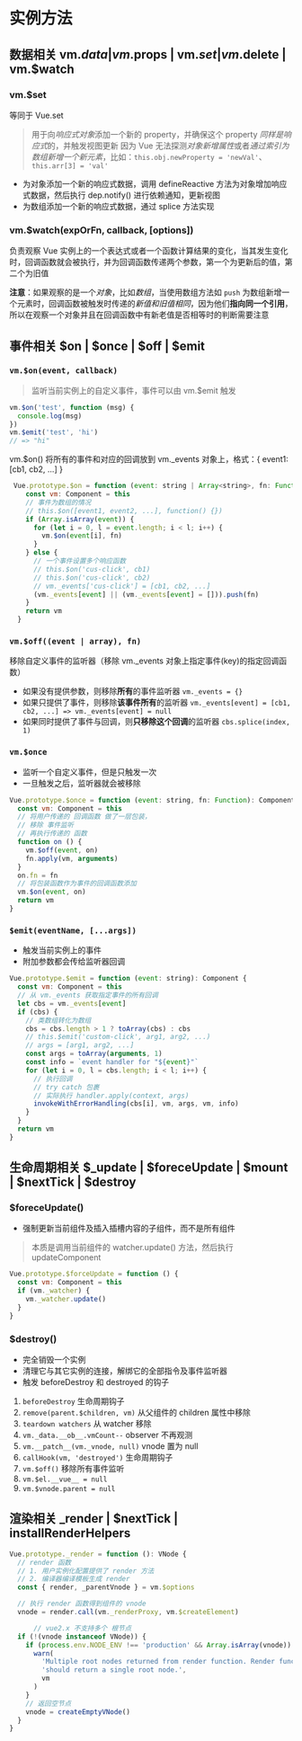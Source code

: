# 实例方法

## 数据相关 vm.$data | vm.$props | vm.$set | vm.$delete | vm.$watch

### vm.$set
等同于 Vue.set

> 用于向*响应式对象*添加一个新的 property，并确保这个 property *同样是响应式*的，并触发视图更新
> 因为 Vue 无法探测*对象新增属性*或者*通过索引为数组新增一个新元素*，比如：`this.obj.newProperty = 'newVal'`、`this.arr[3] = 'val'`

- 为对象添加一个新的响应式数据，调用 defineReactive 方法为对象增加响应式数据，然后执行 dep.notify() 进行依赖通知，更新视图
- 为数组添加一个新的响应式数据，通过 splice 方法实现

### vm.$watch(expOrFn, callback, [options])
负责观察 Vue 实例上的一个表达式或者一个函数计算结果的变化，当其发生变化时，回调函数就会被执行，并为回调函数传递两个参数，第一个为更新后的值，第二个为旧值

**注意**：如果观察的是一个*对象*，比如*数组*，当使用数组方法如 `push` 为数组新增一个元素时，回调函数被触发时传递的*新值和旧值相同*，因为他们**指向同一个引用**，所以在观察一个对象并且在回调函数中有新老值是否相等时的判断需要注意

## 事件相关 $on | $once | $off | $emit

### `vm.$on(event, callback)`
> 监听当前实例上的自定义事件，事件可以由 vm.$emit 触发

```js
vm.$on('test', function (msg) {
  console.log(msg)
})
vm.$emit('test', 'hi')
// => "hi"
```

vm.$on() 将所有的事件和对应的回调放到 vm._events 对象上，格式：{ event1: [cb1, cb2, ...] }
```js
 Vue.prototype.$on = function (event: string | Array<string>, fn: Function): Component {
    const vm: Component = this
    // 事件为数组的情况
    // this.$on([event1, event2, ...], function() {})
    if (Array.isArray(event)) {
      for (let i = 0, l = event.length; i < l; i++) {
        vm.$on(event[i], fn)
      }
    } else {
      // 一个事件设置多个响应函数
      // this.$on('cus-click', cb1)
      // this.$on('cus-click', cb2)
      // vm._events['cus-click'] = [cb1, cb2, ...]
      (vm._events[event] || (vm._events[event] = [])).push(fn)
    }
    return vm
  }
```

### `vm.$off((event | array), fn)` 

移除自定义事件的监听器（移除 vm._events 对象上指定事件(key)的指定回调函数）

- 如果没有提供参数，则移除**所有**的事件监听器 `vm._events = {}`
- 如果只提供了事件，则移除**该事件所有**的监听器 `vm._events[event] = [cb1, cb2, ...] => vm._events[event] = null`
- 如果同时提供了事件与回调，则**只移除这个回调**的监听器 `cbs.splice(index, 1)`

### `vm.$once`
- 监听一个自定义事件，但是只触发一次
- 一旦触发之后，监听器就会被移除

```js
Vue.prototype.$once = function (event: string, fn: Function): Component {
  const vm: Component = this
  // 将用户传递的 回调函数 做了一层包装，
  // 移除 事件监听
  // 再执行传递的 函数
  function on () {
    vm.$off(event, on)
    fn.apply(vm, arguments)
  }
  on.fn = fn
  // 将包装函数作为事件的回调函数添加
  vm.$on(event, on)
  return vm
}
```

### `$emit(eventName, [...args])`
- 触发当前实例上的事件
- 附加参数都会传给监听器回调

```js
Vue.prototype.$emit = function (event: string): Component {
  const vm: Component = this
  // 从 vm._events 获取指定事件的所有回调
  let cbs = vm._events[event]
  if (cbs) {
    // 类数组转化为数组
    cbs = cbs.length > 1 ? toArray(cbs) : cbs
    // this.$emit('custom-click', arg1, arg2, ...)
    // args = [arg1, arg2, ...]
    const args = toArray(arguments, 1)
    const info = `event handler for "${event}"`
    for (let i = 0, l = cbs.length; i < l; i++) {
      // 执行回调
      // try catch 包裹
      // 实际执行 handler.apply(context, args)
      invokeWithErrorHandling(cbs[i], vm, args, vm, info)
    }
  }
  return vm
}
```

## 生命周期相关 $_update | $foreceUpdate | $mount | $nextTick | $destroy

### $foreceUpdate()
- 强制更新当前组件及插入插槽内容的子组件，而不是所有组件

> 本质是调用当前组件的 watcher.update() 方法，然后执行 updateComponent

```js
Vue.prototype.$forceUpdate = function () {
  const vm: Component = this
  if (vm._watcher) {
    vm._watcher.update()
  }
}
```

### $destroy()
- 完全销毁一个实例
- 清理它与其它实例的连接，解绑它的全部指令及事件监听器
- 触发 beforeDestroy 和 destroyed 的钩子

1. `beforeDestroy` 生命周期钩子
2. `remove(parent.$children, vm)` 从父组件的 children 属性中移除
3. `teardown watchers` 从 watcher 移除
4. `vm._data.__ob__.vmCount--` observer 不再观测
5. `vm.__patch__(vm._vnode, null)` vnode 置为 null
6. `callHook(vm, 'destroyed')` 生命周期钩子
7. `vm.$off()` 移除所有事件监听
8. `vm.$el.__vue__ = null`
9. `vm.$vnode.parent = null`

## 渲染相关 _render | $nextTick | installRenderHelpers

```js
Vue.prototype._render = function (): VNode {
  // render 函数
  // 1. 用户实例化配置提供了 render 方法
  // 2. 编译器编译模板生成 render
  const { render, _parentVnode } = vm.$options

  // 执行 render 函数得到组件的 vnode
  vnode = render.call(vm._renderProxy, vm.$createElement)

      // vue2.x 不支持多个 根节点 
  if (!(vnode instanceof VNode)) {
    if (process.env.NODE_ENV !== 'production' && Array.isArray(vnode)) {
      warn(
        'Multiple root nodes returned from render function. Render function ' +
        'should return a single root node.',
        vm
      )
    }
    // 返回空节点
    vnode = createEmptyVNode()
  }
}
```
